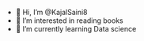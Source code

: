 - 👋 Hi, I’m @KajalSaini8
- 👀 I’m interested in reading books
- 🌱 I’m currently learning Data science

<!---
KajalSaini8/KajalSaini8 is a ✨ special ✨ repository because its `README.md` (this file) appears on your GitHub profile.
You can click the Preview link to take a look at your changes.
--->
